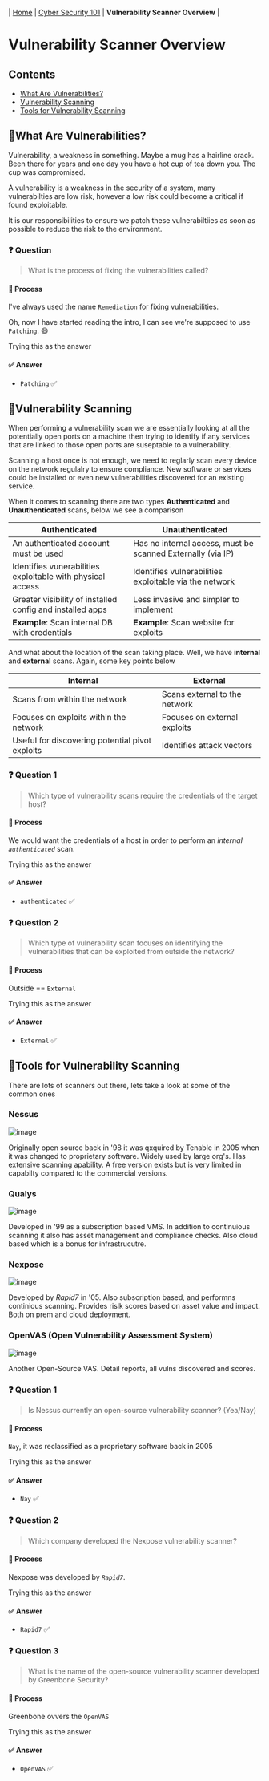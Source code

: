 | [Home](../README.md) | [Cyber Security 101](../README.md#cyber-security-101) | **Vulnerability Scanner Overview** |

# Vulnerability Scanner Overview

## Contents
- [What Are Vulnerabilities?](#what-are-vulnerabilities)
- [Vulnerability Scanning](#vulnerability-scanning)
- [Tools for Vulnerability Scanning](#tools-for-vulnerability-scanning)



## 📘What Are Vulnerabilities?

Vulnerability, a weakness in something. Maybe a mug has a hairline crack. Been there for years and one day you have a hot cup of tea down you. The cup was compromised.

A vulnerability is a weakness in the security of a system, many vulnerabilties are low risk, however a low risk could become a critical if found exploitable. 

It is our responsibilities to ensure we patch these vulnerabiltiies as soon as possible to reduce the risk to the environment.


### ❓ Question

> What is the process of fixing the vulnerabilities called?

#### 🧪 Process

I've always used the name `Remediation` for fixing vulnerabilities. 

Oh, now I have started reading the intro, I can see we're supposed to use `Patching`. 😄

Trying this as the answer

#### ✅ Answer

- `Patching` ✅



## 📘Vulnerability Scanning

When performing a vulnerability scan we are essentially looking at all the potentially open ports on a machine then trying to identify if any services that are linked to those open ports are suseptable to a vulnerability. 

Scanning a host once is not enough, we need to reglarly scan every device on the network regulalry to ensure compliance. New software or services could be installed or even new vulnerabilities discovered for an existing service.

When it comes to scanning there are two types **Authenticated** and **Unauthenticated** scans, below we see a comparison

|                       Authenticated                        |                       Unauthenticated                       |
|------------------------------------------------------------|-------------------------------------------------------------|
| An authenticated account must be used                      | Has no internal access, must be scanned Externally (via IP) |
| Identifies vunerabilities exploitable with physical access | Identifies vulnerabilities exploitable via the network      |
| Greater visibility of installed config and installed apps  | Less invasive and simpler to implement                      |
| **Example**: Scan internal DB with credentials             | **Example**: Scan website for exploits                      |


And what about the location of the scan taking place. Well, we have **internal** and **external** scans. Again, some key points below

|    Internal                                                |    External                                                 |
|------------------------------------------------------------|-------------------------------------------------------------|
| Scans from within the network                              | Scans external to the network                               |
| Focuses on exploits within the network                     | Focuses on external exploits                                |
| Useful for discovering potential pivot exploits            | Identifies attack vectors                                   |


### ❓ Question 1

> Which type of vulnerability scans require the credentials of the target host?

#### 🧪 Process

We would want the credentials of a host in order to perform an _internal_ _`authenticated`_ scan.

Trying this as the answer

#### ✅ Answer

- `authenticated` ✅


### ❓ Question 2

> Which type of vulnerability scan focuses on identifying the vulnerabilities that can be exploited from outside the network?

#### 🧪 Process

Outside == `External`

Trying this as the answer

#### ✅ Answer

- `External` ✅



## 📘Tools for Vulnerability Scanning

There are lots of scanners out there, lets take a look at some of the common ones

### Nessus

![image](https://github.com/user-attachments/assets/ff221b72-f131-4673-be99-ba39bd1146c0)

Originally open source back in '98 it was qxquired by Tenable in 2005 when it was changed to proprietary software. Widely used by large org's. Has extensive scanning apability. A free version exists but is very limited in capabilty compared to the commercial versions.

### Qualys

![image](https://github.com/user-attachments/assets/1ef8db6c-2c62-4a1c-91fb-a244d5c53d42)

Developed in '99 as a subscription based VMS. In addition to continuious scanning it also has asset management and compliance checks. Also cloud based which is a bonus for infrastrucutre.


### Nexpose

![image](https://github.com/user-attachments/assets/2b1d1756-9359-452e-80ed-3e66e0f9a69d)

Developed by _Rapid7_ in '05. Also subscription based, and performns continious scanning. Provides rislk scores based on asset value and impact.  Both on prem and cloud deployment.


### OpenVAS (Open Vulnerability Assessment System)

![image](https://github.com/user-attachments/assets/4d69b491-7f92-4796-84c1-8a5980f493f9)

Another Open-Source VAS. Detail reports, all vulns discovered and scores. 

### ❓ Question 1

> Is Nessus currently an open-source vulnerability scanner? (Yea/Nay)

#### 🧪 Process

`Nay`, it was reclassified as a proprietary software back in 2005

Trying this as the answer

#### ✅ Answer

- `Nay` ✅


### ❓ Question 2

> Which company developed the Nexpose vulnerability scanner?

#### 🧪 Process

Nexpose was developed by _`Rapid7`_.

Trying this as the answer

#### ✅ Answer

- `Rapid7` ✅


### ❓ Question 3

> What is the name of the open-source vulnerability scanner developed by Greenbone Security?

#### 🧪 Process

Greenbone ovvers the `OpenVAS`

Trying this as the answer

#### ✅ Answer

- `OpenVAS` ✅
